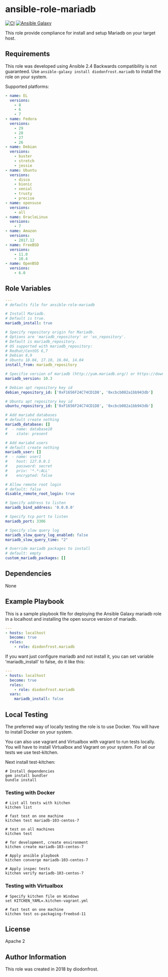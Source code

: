# ansible-role-mariadb

[![CI](https://github.com/diodonfrost/ansible-role-mariadb/workflows/CI/badge.svg)](https://github.com/diodonfrost/ansible-role-mariadb/actions)
[![Ansible Galaxy](https://img.shields.io/badge/galaxy-diodonfrost.mariadb-660198.svg)](https://galaxy.ansible.com/diodonfrost/mariadb)

This role provide compliance for install and setup Mariadb on your target host.

## Requirements

This role was developed using Ansible 2.4 Backwards compatibility is not guaranteed.
Use `ansible-galaxy install diodonfrost.mariadb` to install the role on your system.

Supported platforms:

```yaml
- name: EL
  versions:
    - 8
    - 6
    - 7
- name: Fedora
  versions:
    - 29
    - 28
    - 27
    - 26
- name: Debian
  versions:
    - buster
    - stretch
    - jessie
- name: Ubuntu
  versions:
    - disco
    - bionic
    - xenial
    - trusty
    - precise
- name: opensuse
  versions:
    - all
- name: OracleLinux
  versions:
    - 7
- name: Amazon
  versions:
    - 2017.12
- name: FreeBSD
  versions:
    - 11.0
    - 10.4
- name: OpenBSD
  versions:
    - 6.0
```

## Role Variables

```yaml
---
# defaults file for ansible-role-mariadb

# Install Mariadb.
# Default is true.
mariadb_install: true

# Specify repository origin for Mariadb.
# Options are 'mariadb_repository' or 'os_repository'.
# Default is mariadb_repository.
# OS supported with mariadb_repository:
# Redhat/CentOS 6,7
# Debian 8,9
# Ubuntu 18.04, 17.10, 16.04, 14.04
install_from: mariadb_repository

# Specifie version of mariadb (http://yum.mariadb.org/) or https://downloads.mariadb.org/mariadb/repositories/#mirror=ovh
mariadb_version: 10.3

# Debian apt repository key id
debian_repository_id: ['0xF1656F24C74CD1D8', '0xcbcb082a1bb943db']

# Ubuntu apt repository key id
ubuntu_repository_id: ['0xF1656F24C74CD1D8', '0xcbcb082a1bb943db']

# Add mariabd databases
# default create nothing
mariadb_database: []
#  - name: database10
#    state: present

# Add mariabd users
# default create nothing
mariadb_user: []
#  - name: user1
#    host: 127.0.0.1
#    password: secret
#    priv: '*.*:ALL'
#    encrypted: false

# Allow remote root login
# default: false
disable_remote_root_login: true

# Specify address to listen
mariadb_bind_address: '0.0.0.0'

# Specify tcp port to listen
mariadb_port: 3306

# Specify slow query log
mariadb_slow_query_log_enabled: false
mariadb_slow_query_time: "2"

# Override mariadb packages to install
# default: empty
custom_mariadb_packages: []
```

## Dependencies

None

## Example Playbook

This is a sample playbook file for deploying the Ansible Galaxy mariadb role in a localhost and installing the open source version of mariadb.

```yaml
---
- hosts: localhost
  become: true
  roles:
    - role: diodonfrost.mariadb
```
If you want just configure mariadb and not install it, you can set variable 'mariadb_install' to false, do it like this:

```yaml
---
- hosts: localhost
  become: true
  roles:
    - role: diodonfrost.mariadb
  vars:
    mariadb_install: false
```

## Local Testing

The preferred way of locally testing the role is to use Docker. You will have to install Docker on your system.

You can also use vagrant and Virtualbox with vagrant to run tests locally. You will have to install Virtualbox and Vagrant on your system.
 For all our tests we use test-kitchen.

Next install test-kitchen:

```shell
# Install dependencies
gem install bundler
bundle install
```

### Testing with Docker

```shell
# List all tests with kitchen
kitchen list

# fast test on one machine
kitchen test mariadb-103-centos-7

# test on all machines
kitchen test

# for development, create environment
kitchen create mariadb-103-centos-7

# Apply ansible playbook
kitchen converge mariadb-103-centos-7

# Apply inspec tests
kitchen verify mariadb-103-centos-7
```

### Testing with Virtualbox

```shell
# Specify kitchen file on Windows
set KITCHEN_YAML=.kitchen-vagrant.yml

# fast test on one machine
kitchen test os-packaging-freebsd-11
```

## License

Apache 2

## Author Information

This role was created in 2018 by diodonfrost.
